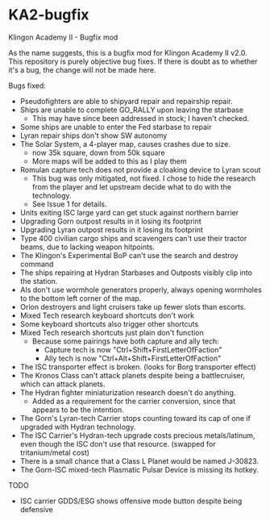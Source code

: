 # KA2-bugfix
Klingon Academy II - Bugfix mod

As the name suggests, this is a bugfix mod for Klingon Academy II v2.0. This
repository is purely objective bug fixes. If there is doubt as to whether it's
a bug, the change will not be made here.

Bugs fixed:

- Pseudofighters are able to shipyard repair and repairship repair.
- Ships are unable to complete GO_RALLY upon leaving the starbase
	- This may have since been addressed in stock; I haven't checked.
- Some ships are unable to enter the Fed starbase to repair
- Lyran repair ships don't show SW autonomy
- The Solar System, a 4-player map, causes crashes due to size.
	- now 35k square, down from 50k square
	- More maps will be added to this as I play them
- Romulan capture tech does not provide a cloaking device to Lyran scout
	- This bug was only mitigated, not fixed. I chose to hide the research
	from the player and let upstream decide what to do with the technology.
	- See Issue 1 for details.
- Units exiting ISC large yard can get stuck against northern barrier
- Upgrading Gorn outpost results in it losing its footprint
- Upgrading Lyran outpost results in it losing its footprint
- Type 400 civilian cargo ships and scavengers can't use their tractor beams,
due to lacking weapon hitpoints.
- The Klingon's Experimental BoP can't use the search and destroy command
- The ships repairing at Hydran Starbases and Outposts visibly clip into the
station.
- AIs don't use wormhole generators properly, always opening wormholes to
the bottom left corner of the map.
- Orion destroyers and light cruisers take up fewer slots than escorts.
- Mixed Tech research keyboard shortcuts don't work
- Some keyboard shortcuts also trigger other shortcuts
- Mixed Tech research shortcuts just plain don't function
	- Because some pairings have both capture and ally tech:
		- Capture tech is now "Ctrl+Shift+FirstLetterOfFaction"
		- Ally tech is now "Ctrl+Alt+Shift+FirstLetterOfFaction"
- The ISC transporter effect is broken. (looks for Borg transporter effect)
- The Kronos Class can't attack planets despite being a battlecruiser, which
can attack planets.
- The Hydran fighter miniaturization research doesn't do anything.
	- Added as a requirement for the carrier conversion, since that appears to
	be the intention.
- The Gorn's Lyran-tech Carrier stops counting toward its cap of one if
upgraded with Hydran technology.
- The ISC Carrier's Hydran-tech upgrade costs precious metals/latinum, even
though the ISC don't use that resource. (swapped for tritanium/metal cost)
- There is a small chance that a Class L Planet would be named J-30823.
- The Gorn-ISC mixed-tech Plasmatic Pulsar Device is missing its hotkey.

TODO

- ISC carrier GDDS/ESG shows offensive mode button despite being defensive
